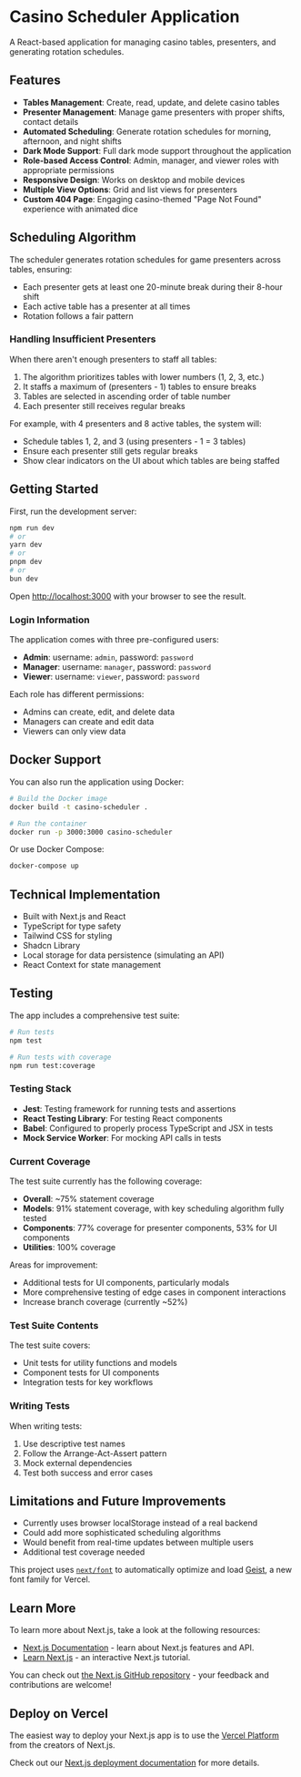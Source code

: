 # Casino Scheduler Application

A React-based application for managing casino tables, presenters, and generating rotation schedules.

## Features

- **Tables Management**: Create, read, update, and delete casino tables
- **Presenter Management**: Manage game presenters with proper shifts, contact details
- **Automated Scheduling**: Generate rotation schedules for morning, afternoon, and night shifts
- **Dark Mode Support**: Full dark mode support throughout the application
- **Role-based Access Control**: Admin, manager, and viewer roles with appropriate permissions
- **Responsive Design**: Works on desktop and mobile devices
- **Multiple View Options**: Grid and list views for presenters
- **Custom 404 Page**: Engaging casino-themed "Page Not Found" experience with animated dice

## Scheduling Algorithm

The scheduler generates rotation schedules for game presenters across tables, ensuring:

- Each presenter gets at least one 20-minute break during their 8-hour shift
- Each active table has a presenter at all times
- Rotation follows a fair pattern

### Handling Insufficient Presenters

When there aren't enough presenters to staff all tables:

1. The algorithm prioritizes tables with lower numbers (1, 2, 3, etc.)
2. It staffs a maximum of (presenters - 1) tables to ensure breaks
3. Tables are selected in ascending order of table number
4. Each presenter still receives regular breaks

For example, with 4 presenters and 8 active tables, the system will:

- Schedule tables 1, 2, and 3 (using presenters - 1 = 3 tables)
- Ensure each presenter still gets regular breaks
- Show clear indicators on the UI about which tables are being staffed

## Getting Started

First, run the development server:

```bash
npm run dev
# or
yarn dev
# or
pnpm dev
# or
bun dev
```

Open [http://localhost:3000](http://localhost:3000) with your browser to see the result.

### Login Information

The application comes with three pre-configured users:

- **Admin**: username: `admin`, password: `password`
- **Manager**: username: `manager`, password: `password`
- **Viewer**: username: `viewer`, password: `password`

Each role has different permissions:

- Admins can create, edit, and delete data
- Managers can create and edit data
- Viewers can only view data

## Docker Support

You can also run the application using Docker:

```bash
# Build the Docker image
docker build -t casino-scheduler .

# Run the container
docker run -p 3000:3000 casino-scheduler
```

Or use Docker Compose:

```bash
docker-compose up
```

## Technical Implementation

- Built with Next.js and React
- TypeScript for type safety
- Tailwind CSS for styling
- Shadcn Library
- Local storage for data persistence (simulating an API)
- React Context for state management

## Testing

The app includes a comprehensive test suite:

```bash
# Run tests
npm test

# Run tests with coverage
npm run test:coverage
```

### Testing Stack

- **Jest**: Testing framework for running tests and assertions
- **React Testing Library**: For testing React components
- **Babel**: Configured to properly process TypeScript and JSX in tests
- **Mock Service Worker**: For mocking API calls in tests

### Current Coverage

The test suite currently has the following coverage:

- **Overall**: ~75% statement coverage
- **Models**: 91% statement coverage, with key scheduling algorithm fully tested
- **Components**: 77% coverage for presenter components, 53% for UI components
- **Utilities**: 100% coverage

Areas for improvement:

- Additional tests for UI components, particularly modals
- More comprehensive testing of edge cases in component interactions
- Increase branch coverage (currently ~52%)

### Test Suite Contents

The test suite covers:

- Unit tests for utility functions and models
- Component tests for UI components
- Integration tests for key workflows

### Writing Tests

When writing tests:

1. Use descriptive test names
2. Follow the Arrange-Act-Assert pattern
3. Mock external dependencies
4. Test both success and error cases

## Limitations and Future Improvements

- Currently uses browser localStorage instead of a real backend
- Could add more sophisticated scheduling algorithms
- Would benefit from real-time updates between multiple users
- Additional test coverage needed

This project uses [`next/font`](https://nextjs.org/docs/app/building-your-application/optimizing/fonts) to automatically optimize and load [Geist](https://vercel.com/font), a new font family for Vercel.

## Learn More

To learn more about Next.js, take a look at the following resources:

- [Next.js Documentation](https://nextjs.org/docs) - learn about Next.js features and API.
- [Learn Next.js](https://nextjs.org/learn) - an interactive Next.js tutorial.

You can check out [the Next.js GitHub repository](https://github.com/vercel/next.js) - your feedback and contributions are welcome!

## Deploy on Vercel

The easiest way to deploy your Next.js app is to use the [Vercel Platform](https://vercel.com/new?utm_medium=default-template&filter=next.js&utm_source=create-next-app&utm_campaign=create-next-app-readme) from the creators of Next.js.

Check out our [Next.js deployment documentation](https://nextjs.org/docs/app/building-your-application/deploying) for more details.
